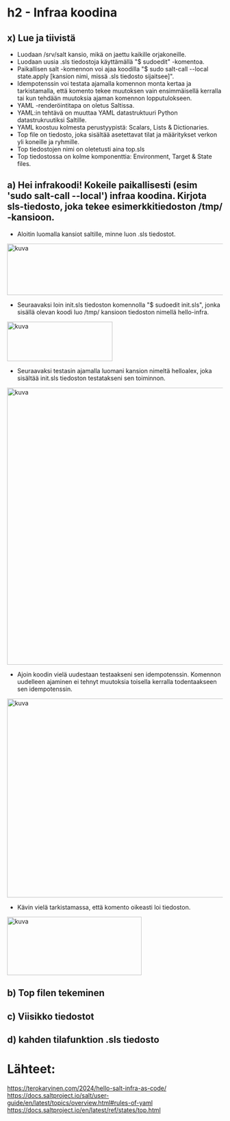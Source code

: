 # h2 - Infraa koodina

## x) Lue ja tiivistä

- Luodaan /srv/salt kansio, mikä on jaettu kaikille orjakoneille.
- Luodaan uusia .sls tiedostoja käyttämällä "$ sudoedit" -komentoa.
- Paikallisen salt -komennon voi ajaa koodilla "$ sudo salt-call --local state.apply [kansion nimi, missä .sls tiedosto sijaitsee]".
- Idempotenssin voi testata ajamalla komennon monta kertaa ja tarkistamalla, että komento tekee muutoksen vain ensimmäisellä kerralla tai kun tehdään muutoksia ajaman komennon lopputulokseen.
- YAML -renderöintitapa on oletus Saltissa.
- YAML:in tehtävä on muuttaa YAML datastruktuuri Python datastrukruutiksi Saltille.
- YAML koostuu kolmesta perustyypistä: Scalars, Lists & Dictionaries.
- Top file on tiedosto, joka sisältää asetettavat tilat ja määritykset verkon yli koneille ja ryhmille.
- Top tiedostojen nimi on oletetusti aina top.sls
- Top tiedostossa on kolme komponenttia: Environment, Target & State files.

## a) Hei infrakoodi! Kokeile paikallisesti (esim 'sudo salt-call --local') infraa koodina. Kirjota sls-tiedosto, joka tekee esimerkkitiedoston /tmp/ -kansioon.
- Aloitin luomalla kansiot saltille, minne luon .sls tiedostot.


<img width="750" height="120" alt="kuva" src="https://github.com/user-attachments/assets/307d375e-6bb7-46df-b8db-5b8c7d3d6e13" />


- Seuraavaksi loin init.sls tiedoston komennolla "$ sudoedit init.sls", jonka sisällä olevan koodi luo /tmp/ kansioon tiedoston nimellä hello-infra.


<img width="246" height="92" alt="kuva" src="https://github.com/user-attachments/assets/54a83679-2bcb-43ac-bff3-f68c382193f9" />


- Seuraavaksi testasin ajamalla luomani kansion nimeltä helloalex, joka sisältää init.sls tiedoston testatakseni sen toiminnon.


<img width="1732" height="646" alt="kuva" src="https://github.com/user-attachments/assets/58828fcd-c2d3-4e67-82b8-3a59050edf45" />


- Ajoin koodin vielä uudestaan testaakseni sen idempotenssin. Komennon uudelleen ajaminen ei tehnyt muutoksia toisella kerralla todentaakseen sen idempotenssin.


<img width="1132" height="464" alt="kuva" src="https://github.com/user-attachments/assets/8d93a69c-f51a-4074-87d4-2848fabaf1d5" />


- Kävin vielä tarkistamassa, että komento oikeasti loi tiedoston.


<img width="314" height="136" alt="kuva" src="https://github.com/user-attachments/assets/d81411e3-112f-4c44-9bfd-b31a56135012" />


## b) Top filen tekeminen

## c) Viisikko tiedostot

## d) kahden tilafunktion .sls tiedosto

# Lähteet:

https://terokarvinen.com/2024/hello-salt-infra-as-code/
https://docs.saltproject.io/salt/user-guide/en/latest/topics/overview.html#rules-of-yaml
https://docs.saltproject.io/en/latest/ref/states/top.html

